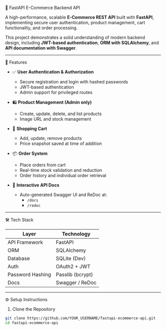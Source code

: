 🛒 FastAPI E-Commerce Backend API

A high-performance, scalable **E-Commerce REST API** built with **FastAPI**, implementing secure user authentication, product management, cart functionality, and order processing.

This project demonstrates a solid understanding of modern backend design, including **JWT-based authentication**, **ORM with SQLAlchemy**, and **API documentation with Swagger**.

---

🚀 Features

- ✅ **User Authentication & Authorization**
  - Secure registration and login with hashed passwords
  - JWT-based authentication
  - Admin support for privileged routes

- 🛍️ **Product Management (Admin only)**
  - Create, update, delete, and list products
  - Image URL and stock management

- 🛒 **Shopping Cart**
  - Add, update, remove products
  - Price snapshot saved at time of addition

- 📦 **Order System**
  - Place orders from cart
  - Real-time stock validation and reduction
  - Order history and individual order retrieval

- 📘 **Interactive API Docs**
  - Auto-generated Swagger UI and ReDoc at:
    - `/docs`
    - `/redoc`

---

🛠️ Tech Stack

| Layer            | Technology       |
|------------------|------------------|
| API Framework    | FastAPI          |
| ORM              | SQLAlchemy       |
| Database         | SQLite (Dev)     |
| Auth             | OAuth2 + JWT     |
| Password Hashing | Passlib (bcrypt) |
| Docs             | Swagger / ReDoc  |

---

⚙️ Setup Instructions

1. Clone the Repository

```bash
git clone https://github.com/YOUR_USERNAME/fastapi-ecommerce-api.git
cd fastapi-ecommerce-api
